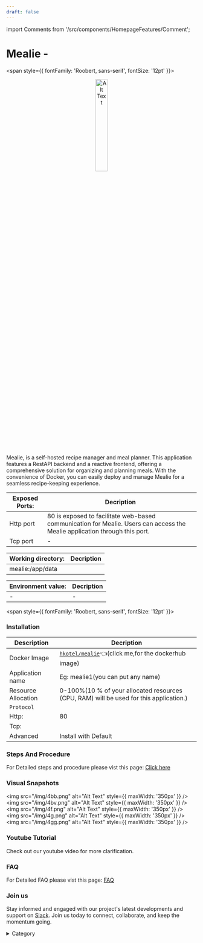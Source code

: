 ```yaml
---
draft: false
---
```

import Comments from '/src/components/HomepageFeatures/Comment';







# Mealie - 
<span style={{ fontFamily: 'Roobert, sans-serif', fontSize: '12pt' }}>
<p align="center">
  <img src="/img/dvs.png" alt="Alt Text" width="25%"/>
</p> 

Mealie, is a self-hosted recipe manager and meal planner. This application features a RestAPI backend and a reactive frontend, offering a comprehensive solution for organizing and planning meals. With the convenience of Docker, you can easily deploy and manage Mealie for a seamless recipe-keeping experience.



 

|  **Exposed Ports:**    | Decription                                                                                                               | 
| --------------------- | ------                                                                                                                   | 
| Http port          |       80 is exposed to facilitate web-based communication for Mealie. Users can access the Mealie application through this port.                              |
| Tcp port      |              -                                                                     | 

|  **Working directory:** | Decription                                                                                                               | 
| --------------------- | ------                                                                                                                   | 
| mealie:/app/data       |                                  |



|   **Environment value:**          | Decription                                                                                                               | 
| --------------------- | ------                                                                                                                   | 
|-       |  -                              |


</span>


<span style={{ fontFamily: 'Roobert, sans-serif', fontSize: '12pt' }}>

### Installation


|  Description          | Decription                                                                                                               | 
| --------------------- | ------                                                                                                                   | 
| Docker Image          |  [`hkotel/mealie`](https://hub.docker.com/r/hkotel/mealie)👈(click me,for the dockerhub image)                                   |
| Application name      |  Eg: mealie1(you can put any name)                                                                                        | 
| Resource Allocation   |  0-100%(10 % of your allocated resources (CPU, RAM) will be used for this application.)                                  | 
| `Protocol`            |                                                                                                                          | 
|  Http:                | 80                                                                                                                       |
|  Tcp:                 |                                                                                                                          | 
|    Advanced           |    Install with Default                                                                                                  |

                                                                        


### Steps And Procedure

For Detailed steps and procedure please vist this page: [Click here](https://techscaleinfinite.github.io/introduction/cloud-float/Steps%20and%20procedure)


### Visual Snapshots

<img src="/img/4bb.png" alt="Alt Text" style={{ maxWidth: '350px' }} /> <img src="/img/4bv.png" alt="Alt Text" style={{ maxWidth: '350px' }} />
<img src="/img/4f.png" alt="Alt Text" style={{ maxWidth: '350px' }} /> <img src="/img/4g.png" alt="Alt Text" style={{ maxWidth: '350px' }} /> <img src="/img/4gg.png" alt="Alt Text" style={{ maxWidth: '350px' }} />



### Youtube Tutorial&#x20;

Check out our youtube video for more clarification.



### FAQ

For Detailed FAQ please vist this page: [FAQ](https://techscaleinfinite.github.io/FAQ)

### Join us

Stay informed and engaged with our project's latest developments and support on [Slack](https://app.slack.com/client/T04QS32JX6E/C04QKEWE146). Join us today to connect, collaborate, and keep the momentum going.

<details>

<summary>Category</summary>

Kubernetes, cloud computing, DevOps, cloud services, hosting platform, container orchestration, cloud infrastructure, cloud deployment, cloud management, cloud technology, cloud solutions , media, entertainment

</details>

</span>

<Comments />
